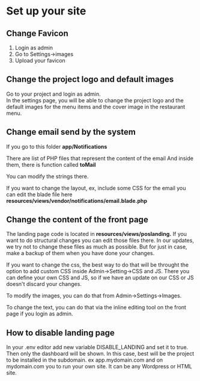 # Set up your site

## Change Favicon

1. Login as admin
2. Go to Settings-&gt;images
3. Upload your favicon

## Change the project logo and default images

Go to your project and login as admin.  
In the settings page, you will be able to change the project logo and the default images for the menu items and the cover image in the restaurant menu.

## Change email send by the system

If you go to this folder **app/Notifications**

There are list of PHP files that represent the content of the email And inside them, there is function called **toMail**

You can modify the strings there.

If you want to change the layout, ex, include some CSS for the email you can edit the blade file here **resources/views/vendor/notifications/email.blade.php**

## **Change the content of the front page**

The landing page code is located in **resources/views/poslanding.** If you want to do structural changes you can edit those files there. In our updates, we try not to change these files as much as possible. But for just in case, make a backup of them when you have done your changes.

If you want to change the css, the best way to do that will be throught the option to add custom CSS inside Admin-&gt;Setting-&gt;CSS and JS. There you can define your own CSS and JS, so if we have an update on our CSS or JS doesn't discard your changes.

To modify the images, you can do that from Admin-&gt;Settings-&gt;Images.

To change the text, you can do that via the inline editing tool on the front page if you login as admin.

## How to disable landing page

In your .env editor add new variable DISABLE\_LANDING and set it to true. Then only the dashboard will be shown. In this case, best will be the project to be installed in the subdomain. ex app.mydomain.com and on mydomain.com you to run your own site. It can be any Wordpress or HTML site.

